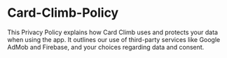 # Card-Climb-Policy
This Privacy Policy explains how Card Climb uses and protects your data when using the app. It outlines our use of third-party services like Google AdMob and Firebase, and your choices regarding data and consent.
